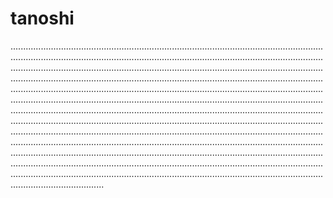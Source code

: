 # tanoshi
.................................................................................................................................................................................................................................................................................................................................................................................................................................................................................................................................................................................................................................................................................................................................................................................................................................................................................................................................................................................................................................................................................................................................................................................................................................................................................................................................................................................................................................................................................................................................................................................................................................................................................................................